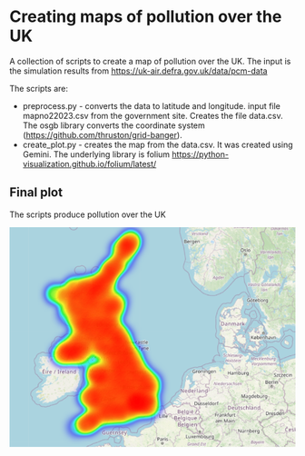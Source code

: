 # Creating maps of pollution over the UK

A collection of scripts to create a map
of pollution over the UK. The input is the
simulation results from 
https://uk-air.defra.gov.uk/data/pcm-data


The scripts are:

*  preprocess.py  -  converts the data to latitude and longitude. input file mapno22023.csv from the government site. Creates the file data.csv. The  osgb library converts the coordinate system (https://github.com/thruston/grid-banger).
*  create_plot.py -  creates the map from the data.csv. It was created using Gemini. The underlying library is 
  folium https://python-visualization.github.io/folium/latest/


## Final plot

The scripts produce pollution over the UK

![test](https://github.com/cmcneile/pollution_uk/blob/main/no2UK.png?raw=true)





